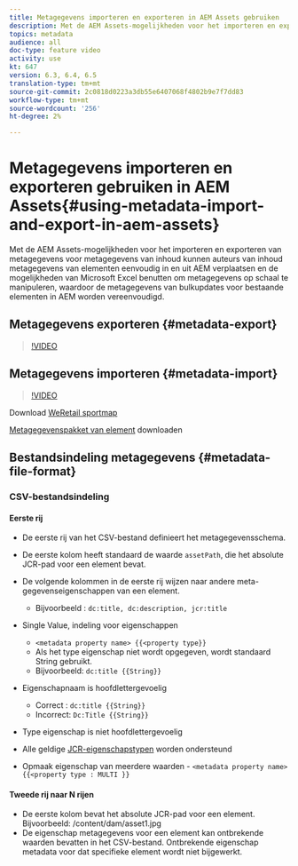 ```yaml
---
title: Metagegevens importeren en exporteren in AEM Assets gebruiken
description: Met de AEM Assets-mogelijkheden voor het importeren en exporteren van metagegevens voor metagegevens van inhoud kunnen auteurs van inhoud metagegevens van elementen eenvoudig in en uit AEM verplaatsen en de mogelijkheden van Microsoft Excel benutten om metagegevens op schaal te manipuleren, waardoor de metagegevens van bulkupdates voor bestaande elementen in AEM worden vereenvoudigd.
topics: metadata
audience: all
doc-type: feature video
activity: use
kt: 647
version: 6.3, 6.4, 6.5
translation-type: tm+mt
source-git-commit: 2c0818d0223a3db55e6407068f4802b9e7f7dd83
workflow-type: tm+mt
source-wordcount: '256'
ht-degree: 2%

---
```



# Metagegevens importeren en exporteren gebruiken in AEM Assets{#using-metadata-import-and-export-in-aem-assets}

Met de AEM Assets-mogelijkheden voor het importeren en exporteren van metagegevens voor metagegevens van inhoud kunnen auteurs van inhoud metagegevens van elementen eenvoudig in en uit AEM verplaatsen en de mogelijkheden van Microsoft Excel benutten om metagegevens op schaal te manipuleren, waardoor de metagegevens van bulkupdates voor bestaande elementen in AEM worden vereenvoudigd.

## Metagegevens exporteren {#metadata-export}

>[!VIDEO](https://video.tv.adobe.com/v/22132/?quality=9&learn=on)

## Metagegevens importeren {#metadata-import}

>[!VIDEO](https://video.tv.adobe.com/v/21374/?quality=9&learn=on)

Download [WeRetail sportmap](assets/we-retail-sports.zip)

[Metagegevenspakket van element](assets/we-retail-sports-asset-metadata.zip) downloaden

## Bestandsindeling metagegevens {#metadata-file-format}

### CSV-bestandsindeling

#### Eerste rij

* De eerste rij van het CSV-bestand definieert het metagegevensschema.
* De eerste kolom heeft standaard de waarde `assetPath`, die het absolute JCR-pad voor een element bevat.

* De volgende kolommen in de eerste rij wijzen naar andere meta-gegevenseigenschappen van een element.

   * Bijvoorbeeld : `dc:title, dc:description, jcr:title`

* Single Value, indeling voor eigenschappen

   * `<metadata property name> {{<property type}}`
   * Als het type eigenschap niet wordt opgegeven, wordt standaard String gebruikt.
   * Bijvoorbeeld: `dc:title {{String}}`

* Eigenschapnaam is hoofdlettergevoelig
   * Correct : `dc:title {{String}}`
   * Incorrect: `Dc:Title {{String}}`

* Type eigenschap is niet hoofdlettergevoelig
* Alle geldige [JCR-eigenschapstypen](https://docs.adobe.com/docs/en/spec/jsr170/javadocs/jcr-2.0/javax/jcr/PropertyType.html) worden ondersteund

* Opmaak eigenschap van meerdere waarden - `<metadata property name> {{<property type : MULTI }}`

#### Tweede rij naar N rijen

* De eerste kolom bevat het absolute JCR-pad voor een element. Bijvoorbeeld: /content/dam/asset1.jpg
* De eigenschap metagegevens voor een element kan ontbrekende waarden bevatten in het CSV-bestand. Ontbrekende eigenschap metadata voor dat specifieke element wordt niet bijgewerkt.
